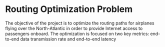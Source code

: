 # Routing Optimization Problem
The objective of the project is to optimize the routing paths for airplanes flying over the North-Atlantic in order to provide Internet access to passengers onboard. The optimization is focused on two key metrics: end- to-end data transmission rate and end-to-end latency
